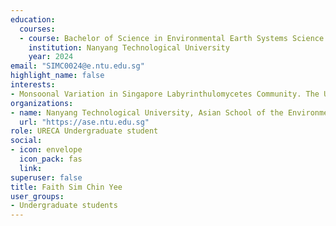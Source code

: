 ```yaml
---
education:
  courses:
  - course: Bachelor of Science in Environmental Earth Systems Science
    institution: Nanyang Technological University
    year: 2024
email: "SIMC0024@e.ntu.edu.sg"
highlight_name: false
interests:
- Monsoonal Variation in Singapore Labyrinthulomycetes Community. The URECA final report and poster can be access [here](https://doi.org/10.6084/m9.figshare.22315123.v1).
organizations:
- name: Nanyang Technological University, Asian School of the Environment
  url: "https://ase.ntu.edu.sg"
role: URECA Undergraduate student
social:
- icon: envelope
  icon_pack: fas
  link:
superuser: false
title: Faith Sim Chin Yee
user_groups:
- Undergraduate students
---
```

